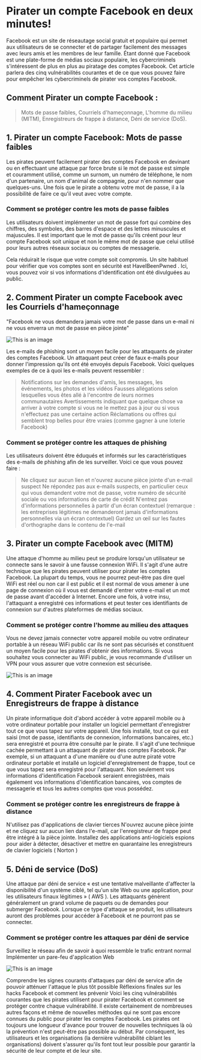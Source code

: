 # Pirater un compte Facebook en deux minutes!

Facebook est un site de réseautage social gratuit et populaire qui permet aux utilisateurs de se connecter et de partager facilement des messages avec leurs amis et les membres de leur famille. Étant donné que Facebook est une plate-forme de médias sociaux populaire, les cybercriminels s'intéressent de plus en plus au piratage des comptes Facebook. Cet article parlera des cinq vulnérabilités courantes et de ce que vous pouvez faire pour empêcher les cybercriminels de pirater vos comptes Facebook.
## Comment Pirater un compte Facebook :

>Mots de passe faibles, 
>Courriels d'hameçonnage, 
>L'homme du milieu (MITM), 
>Enregistreurs de frappe à distance, 
>Déni de service (DoS).

## 1. Pirater un compte Facebook: Mots de passe faibles


Les pirates peuvent facilement pirater des comptes Facebook en devinant ou en effectuant une attaque par force brute si le mot de passe est simple et couramment utilisé, comme un surnom, un numéro de téléphone, le nom d'un partenaire, un nom d'animal de compagnie, pour n'en nommer que quelques-uns. Une fois que le pirate a obtenu votre mot de passe, il a la possibilité de faire ce qu'il veut avec votre compte.

### Comment se protéger contre les mots de passe faibles

Les utilisateurs doivent implémenter un mot de passe fort qui combine des chiffres, des symboles, des barres d'espace et des lettres minuscules et majuscules. Il est important que le mot de passe qu'ils créent pour leur compte Facebook soit unique et non le même mot de passe que celui utilisé pour leurs autres réseaux sociaux ou comptes de messagerie. 

Cela réduirait le risque que votre compte soit compromis. Un site habituel pour vérifier que vos comptes sont en sécurité est HaveIBeenPwned . Ici, vous pouvez voir si vos informations d'identification ont été divulguées au public. 

## 2. Comment Pirater un compte Facebook avec les Courriels d'hameçonnage
"Facebook ne vous demandera jamais votre mot de passe dans un e-mail ni ne vous enverra un mot de passe en pièce jointe"

![This is an image](https://www.vulgarisation-informatique.com/upload/images/2f7cf26e215e3335b6a0f776be5adb242073a7d6.png)


Les e-mails de phishing sont un moyen facile pour les attaquants de pirater des comptes Facebook. Un attaquant peut créer de faux e-mails pour donner l'impression qu'ils ont été envoyés depuis Facebook. Voici quelques exemples de ce à quoi les e-mails peuvent ressembler :
> Notifications sur les demandes d'amis, les messages, les événements, les photos et les vidéos
Fausses allégations selon lesquelles vous êtes allé à l'encontre de leurs normes communautaires 
Avertissements indiquant que quelque chose va arriver à votre compte si vous ne le mettez pas à jour ou si vous n'effectuez pas une certaine action 
Réclamations ou offres qui semblent trop belles pour être vraies (comme gagner à une loterie Facebook)

### Comment se protéger contre les attaques de phishing 

Les utilisateurs doivent être éduqués et informés sur les caractéristiques des e-mails de phishing afin de les surveiller. Voici ce que vous pouvez faire : 
> Ne cliquez sur aucun lien et n'ouvrez aucune pièce jointe d'un e-mail suspect 
Ne répondez pas aux e-mails suspects, en particulier ceux qui vous demandent votre mot de passe, votre numéro de sécurité sociale ou vos informations de carte de crédit
N'entrez pas d'informations personnelles à partir d'un écran contextuel (remarque : les entreprises légitimes ne demanderont jamais d'informations personnelles via un écran contextuel)
Gardez un œil sur les fautes d'orthographe dans le contenu de l'e-mail 

## 3. Pirater un compte Facebook avec (MITM)
Une attaque d'homme au milieu peut se produire lorsqu'un utilisateur se connecte sans le savoir à une fausse connexion WiFi. Il s'agit d'une autre technique que les pirates peuvent utiliser pour pirater les comptes Facebook. La plupart du temps, vous ne pourrez peut-être pas dire quel WiFi est réel ou non car il est public et il est normal de vous amener à une page de connexion où il vous est demandé d'entrer votre e-mail et un mot de passe avant d'accéder à Internet. Encore une fois, à votre insu, l'attaquant a enregistré ces informations et peut tester ces identifiants de connexion sur d'autres plateformes de médias sociaux. 

### Comment se protéger contre l'homme au milieu des attaques 
Vous ne devez jamais connecter votre appareil mobile ou votre ordinateur portable à un réseau WiFi public car ils ne sont pas sécurisés et constituent un moyen facile pour les pirates d'obtenir des informations. Si vous souhaitez vous connecter au WiFi public, je vous recommande d'utiliser un VPN pour vous assurer que votre connexion est sécurisée. 

![This is an image](https://media.lesechos.com/api/v1/images/view/5c0654e13e45465ec912ccbb/1280x720/021753931297-web.jpg)

## 4. Comment Pirater Facebook avec un Enregistreurs de frappe à distance
Un pirate informatique doit d'abord accéder à votre appareil mobile ou à votre ordinateur portable pour installer un logiciel permettant d'enregistrer tout ce que vous tapez sur votre appareil. Une fois installé, tout ce qui est saisi (mot de passe, identifiants de connexion, informations bancaires, etc.) sera enregistré et pourra être consulté par le pirate. Il s'agit d'une technique cachée permettant à un attaquant de pirater des comptes Facebook. Par exemple, si un attaquant a d'une manière ou d'une autre piraté votre ordinateur portable et installé un logiciel d'enregistrement de frappe, tout ce que vous tapez sera enregistré pour l'attaquant. Non seulement vos informations d'identification Facebook seraient enregistrées, mais également vos informations d'identification bancaires, vos comptes de messagerie et tous les autres comptes que vous possédez. 

### Comment se protéger contre les enregistreurs de frappe à distance
N'utilisez pas d'applications de clavier tierces 
N'ouvrez aucune pièce jointe et ne cliquez sur aucun lien dans l'e-mail, car l'enregistreur de frappe peut être intégré à la pièce jointe. 
Installez des applications anti-logiciels espions pour aider à détecter, désactiver et mettre en quarantaine les enregistreurs de clavier logiciels ( Norton )

## 5. Déni de service (DoS)
Une attaque par déni de service « est une tentative malveillante d'affecter la disponibilité d'un système ciblé, tel qu'un site Web ou une application, pour les utilisateurs finaux légitimes » ( AWS ). Les attaquants génèrent généralement un grand volume de paquets ou de demandes pour submerger Facebook. Lorsque ce type d'attaque se produit, les utilisateurs auront des problèmes pour accéder à Facebook et ne pourront pas se connecter.  

### Comment se protéger contre les attaques par déni de service
Surveillez le réseau afin de savoir à quoi ressemble le trafic entrant normal 
Implémenter un pare-feu d'application Web 

![This is an image](https://cdn.funinformatique.com/wp-content/uploads/2021/04/17180806/piratage-facebook-1.jpg)

Comprendre les signes courants d'attaques par déni de service afin de pouvoir atténuer l'attaque le plus tôt possible 
Réflexions finales sur les hacks Facebook et comment les prévenir
Voici les cinq vulnérabilités courantes que les pirates utilisent pour pirater Facebook et comment se protéger contre chaque vulnérabilité. Il existe certainement de nombreuses autres façons et même de nouvelles méthodes qui ne sont pas encore connues du public pour pirater les comptes Facebook. 
Les pirates ont toujours une longueur d'avance pour trouver de nouvelles techniques là où la prévention n'est peut-être pas possible au début. Par conséquent, les utilisateurs et les organisations (la dernière vulnérabilité ciblant les organisations) doivent s'assurer qu'ils font tout leur possible pour garantir la sécurité de leur compte et de leur site. 
